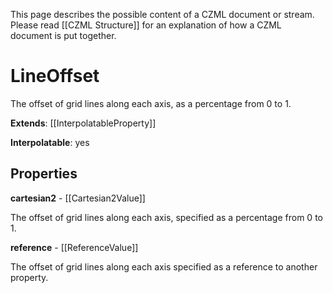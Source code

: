 This page describes the possible content of a CZML document or stream.  Please read [[CZML Structure]] for an explanation of how a CZML document is put together.

# LineOffset

The offset of grid lines along each axis, as a percentage from 0 to 1.

**Extends**: [[InterpolatableProperty]]

**Interpolatable**: yes

## Properties

**cartesian2** - [[Cartesian2Value]]

The offset of grid lines along each axis, specified as a percentage from 0 to 1.


**reference** - [[ReferenceValue]]

The offset of grid lines along each axis specified as a reference to another property.


